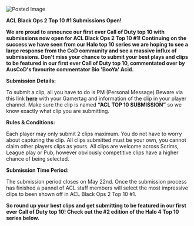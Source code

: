 ![Posted Image](http://oi40.tinypic.com/5a53sw.jpg)





**ACL Black Ops 2 Top 10 #1 Submissions Open!**





**We are proud to announce our first ever Call of Duty top 10 with submissions now open for ACL Black Ops 2 Top 10 #1! Continuing on the success we have seen from our Halo top 10 series we are hoping to see a large response from the CoD community and see a massive influx of submissions. Don't miss your chance to submit your best plays and clips to be featured in our first ever Call of Duty top 10, commentated over by AusCoD's favourite commentator Bio 'BooYa' Acid.**





**Submission Details:**


To submit a clip, all you have to do is PM (Personal Message) Beware via this link 
**[here](http://www.aclpro.com.au/forums/index.php?app=members&module=messaging&section=send&do=form&fromMemberID=18/)**
 with your Gamertag and information of the clip in your player channel. Make sure the clip is named 
**“ACL TOP 10 SUBMISSION”**
 so we know exactly what clip you are submitting.






**Rules & Conditions:**


Each player may only submit 2 clips maximum. You do not have to worry about capturing the clip. All clips submitted must be your own, you cannot claim other players clips as yours. All clips are welcome across Scrims, League play or Pub, however obviously competitive clips have a higher chance of being selected.






**Submission Time Period:**


The submission period closes on May 22nd. Once the submission process has finished a pannel of ACL staff members will select the most impressive clips to been shown off in ACL Black Ops 2 Top 10 #1.






**So round up your best clips and get submitting to be featured in our first ever Call of Duty top 10! Check out the #2 edition of the Halo 4 Top 10 series below.**